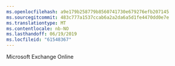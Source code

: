 ```yaml
---
ms.openlocfilehash: a9e179b258779b8560741730e679276efb207145
ms.sourcegitcommit: 483c777a1537ccab6a2a2da6a5d1fe4470dd0e7e
ms.translationtype: MT
ms.contentlocale: nb-NO
ms.lasthandoff: 06/19/2019
ms.locfileid: "61548367"
---
```

Microsoft Exchange Online